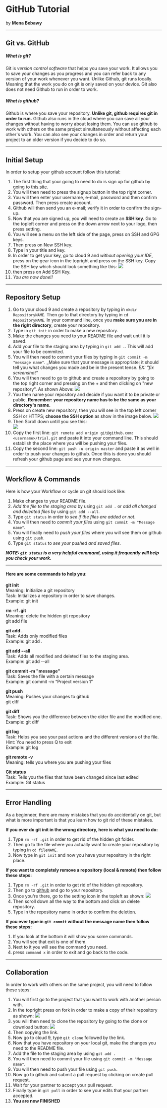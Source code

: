 # GitHub Tutorial

by **Mena Bebawy**

---
## Git vs. GitHub

##### What is git?
Git is _version control software_ that helps you save your work. It allows you to save your changes as you progress and you can refer back to any version of your work whenever you want. Unlike Github, git runs locally. Meaning that the work you do on git is only saved on your device. Git also does not need Github to run in order to work.
##### What is github?
Github is where you save your repository. **Unlike git, github requires git in order to run.** Github also runs in the cloud where you can save all your changes without having to worry about losing them. You can use github to work with others on the same project simultaneously without affecting each other's work. You can also see your changes in order and return your project to an older version if you decide to do so.

---
## Initial Setup
In order to setup your github account follow this tutorial:  

1. The first thing that your going to need to do is sign up for github by going to [this site](github.com).
2. You will then need to press the signup button in the top right corner.
3. You will then enter your username, e-mail, password and then confirm password. Then press create account.
4. Github will then send you an e-mail; verify it in order to confirm the sign-up.
5. Now that you are signed up, you will need to create an **SSH key**. Go to the topleft corner and press on the down arrow next to your logo, then press setting.
6. You will see a menu on the left side of the page, press on SSH and GPG keys.
7. Then press on New SSH key.
8. Type in your title and key.
9. In order to get your key, go to cloud 9 and _without opening your IDE_, press on the gear icon in the topright and press on the SSH key. Copy the SSH key which should look something like this:
![](SSHkey.png)
10. then press on Add SSH Key.
11. _You are now done!!_

---
## Repository Setup

1. Go to your cloud 9 and create a repository by typing in `mkdir RepositoryNAME`. Then go to that directory by typing in `cd RepositoryNAME`. In your command line, once you **make sure you are in the right directory**, create your repository.
2. Type in `git init` in order to make a new repository.
3. Make the changes you need to your README file and wait until it is saved.
4. Add your file to the staging area by typing in `git add .`. This will add your file to be commited.
5. You will then need to commit your files by typing in `git commit -m "message name"`. _Make sure that your message is appropriate; it should tell you what changes you made and be in the present tense. _EX: "fix screenshot"_
6. You will then need to go to github and create a repository by going to the top right corner and pressing on the + and then clicking on "new repository". As shown Above:
![](theplus.png)
7. You then name your repository and decide if you want it to be private or public. **Remember: your repository name has to be the same as your directory's name.**
8. Press on create new repository, then you will see in the top left corner SSH or HTTPS; **choose the SSH option** as show in the image below. 
![](SSH.png)
9. Then Scroll down untill you see this:  
![](orpush.PNG)
10. Copy the first line: `git remote add origin git@github.com:<username>/trial.git` and paste it into your command line. This should establish the place where you will be pushing your files.
11. Copy the second line: `git push -u origin master` and paste it as well in order to push your changes to github. Once this is done you should refresh your github page and see your new changes.


---
## Workflow & Commands
Here is how your Workflow or cycle on git should look like:
 1. Make changes to your README file.
 2. _Add the file to the staging area_ by using `git add .` or _add all changed and deleated files_ by using `git add --all`.
 3. Type `git status` in order to _see if the files are added or not_.
 4. You will then need to _commit your files_ using `git commit -m "Message name"`.
 5. You will finally need to _push your files_ where you will see them on github using `git push`.
 6. Type `git status` to _see your pushed and saved files_.  
 
**_NOTE: `git status` is a very helpful command, using it frequently will help you check your work._**

___
#### Here are some commands to help you:


**git init**                  
Meaning: Initialize a git repository  
Task: Initializes a repository in order to save changes.  
Example: git init  

**rm -rf .git**  
Meaning: delete the hidden git repository  
git add file  
 

**git add .**  
Task: Adds only modified files  
Example: git add .  

**git add --all**  
Task: Adds all modified and deleted files to the staging area.  
Example: git add --all  

**git commit -m "message"**  
Task: Saves the file with a certain message  
Example: git commit -m “Project version 1”  

**git push**  
Meaning: Pushes your changes to github  
git diff  

**git diff**  
Task: Shows you the difference between the older file and the modified one.  
Example: git diff 

**git log**  
Task: Helps you see your past actions and the different versions of the file.  
Hint: You need to press Q to exit  
Example: git log 

**git remote -v**  
Meaning: tells you where you are pushing your files  

**Git status**  
Task: Tells you the files that have been changed since last edited  
Example: Git status  

---
## Error Handling

As a beginneer, there are many mistakes that you do accidentally on git, but what is more important is that you learn how to git rid of these mistakes.

**If you ever do git init in the wrong directory, here is what you need to do:**

1. Type `rm -rf .git` in order to get rid of the hidden git folder.
2. Then go to the file where you actually want to create your repository by typing in `cd fileNAME`.
3. Now type in `git init` and now you have your repository in the right place.

**If you want to completely remove a repository (local & remote) then follow these steps:**

1. Type `rm -rf .git` in order to get rid of the hidden git repository.
2. Then go to [github](github.com) and go to your repository.
3. Once you're there, go to the setting icon in the topleft as shown:
![](setting.png)
4. Then scroll down all the way to the bottom and click on delete repository.
5. Type in the repository name in order to confirm the deletion.

**If you ever type in `git commit` without the message name then follow these steps:**

1. If you look at the bottom it will show you some commands.
2. You will see that exit is one of them.
3. Next to it you will see the command you need.
4. press `command x` in order to exit and go back to the code.


---
## Collaboration

In order to work with others on the same project, you will need to follow these steps:

1. You will first go to the project that you want to work with another person with.
2. In the topright press on fork in order to make a copy of their repository as shown:
![](fork.png)
3. you will then need to clone the repository by going to the clone or download button:
![](clone.png)
4. Then copying the link.
5. Now go to cloud 9, type `git clone` followed by the link.
6. Now that you have repository on your local git, make the changes you need to the README file.
7. Add the file to the staging area by using `git add .` 
8. You will then need to commit your file using `git commit -m "Message name"`.
9. You will then need to push your file using `git push`.
10. Now go to github and submit a pull request by clicking on create pull request.
11. Wait for your partner to accept your pull request.
12. Finally type in `git pull` in order to see your edits that your partner accepted.
13. **You are now FINISHED**



























